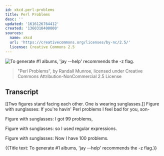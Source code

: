 ```yaml
---
id: xkcd.perl-problems
title: Perl Problems
desc: ''
updated: '1616126764412'
created: '1360310400000'
sources:
  name: xkcd
  url: 'https://creativecommons.org/licenses/by-nc/2.5/'
  license: Creative Commons 2.5
---
```

![To generate #1 albums, 'jay --help' recommends the -z flag.](https://imgs.xkcd.com/comics/perl_problems.png)
> "Perl Problems", by Randall Munroe, licensed under Creative Commons Attribution-NonCommercial 2.5 License

## Transcript
[[Two figures stand facing each other. One is wearing sunglasses.]]
Figure with sunglasses: If you're havin' Perl problems I feel bad for you, son-

Figure with sunglasses: I got 99 problems, 

Figure with sunglasses: so I used regular expressions. 

Figure with sunglasses: Now I have 100 problems. 

{{Title text: To generate #1 albums, 'jay --help' recommends the -z flag.}}
